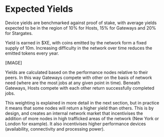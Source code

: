 # Expected Yields

Device yields are benchmarked against proof of stake, with average yields expected to be in the region of 10% for Hosts, 15% for Gateways and 20% for Stargates.

Yield is earned in $XE, with coins emitted by the network form a fixed supply of 10m. Increasing difficulty in the network over time reduces the emitted tokens every year.

\[IMAGE\]

Yields are calculated based on the performance nodes relative to their peers. In this way Gateways compete with other on the basis of network need \(where are the most jobs at any given point in time\). Beneath Gateways, Hosts compete with each other return successfully completed jobs.

This weighting is explained in more detail in the next section, but in practice it means that some nodes will return a higher yield than others. This is by design, and creates an internal network market that incentivises the addition of more nodes in high trafficked areas of the network \(New York or London for example\). It also incentivises higher performance devices \(availability, connectivity and processing power\).

